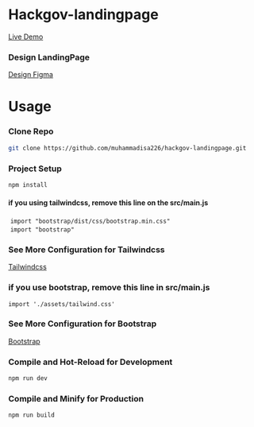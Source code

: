 # Hackgov-landingpage

[Live Demo](https://hackgov-landingpage.vercel.app/)

### Design LandingPage

[Design Figma](https://www.figma.com/file/MhvOncNyYjAgJmu9HudJUG/Frontend-Hackjog-(Magang)?type=design&node-id=0%3A1&mode=design&t=b5jVi3SAmuBik5TC-1)

# Usage

### Clone Repo

```sh
git clone https://github.com/muhammadisa226/hackgov-landingpage.git
```

### Project Setup

```sh
npm install
```
#### if you using tailwindcss, remove this line on the src/main.js

&nbsp;`import "bootstrap/dist/css/bootstrap.min.css"`<br>
&nbsp;`import "bootstrap"`<br>



### See More Configuration for Tailwindcss

[Tailwindcss](https://tailwindcss.com/docs/guides/vite)

### if you  use bootstrap, remove this line in src/main.js

`import './assets/tailwind.css'`

### See More Configuration for Bootstrap
[Bootstrap](https://getbootstrap.com/docs/5.3/getting-started/vite/#configure-vite`)

### Compile and Hot-Reload for Development

```sh
npm run dev
```

### Compile and Minify for Production

```sh
npm run build
```

